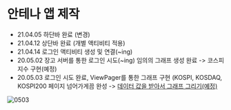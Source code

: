 
# 안테나 앱 제작
- 21.04.05 하단바 완료 (변경)
- 21.04.12 상단바 완료 (개별 액티비티 적용)
- 21.04.14 로그인 액티비티 생성 및 연결(~ing)
- 20.05.02 장고 서버를 통한 로그인 시도(~ing)
 임의의 그래프 생성 완료 -> 코스피 지수 구현(예정)
 - 20.05.03 로그인 시도 완료, ViewPager를 통한 그래프 구현
 (KOSPI, KOSDAQ, KOSPI200 페이지 넘어가게끔 완성 
 -> <U>데이터 값을 받아서 그래프 그리기(예정)</U>
 
 
 ![0503](https://user-images.githubusercontent.com/70618223/116849829-694a1a00-ac2a-11eb-80df-b2a99f8cd964.PNG)



